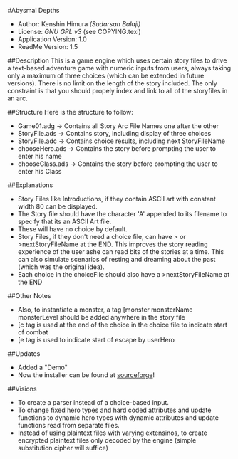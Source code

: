 #Abysmal Depths
* Author: Kenshin Himura *(Sudarsan Balaji)*
* License: *GNU GPL v3* (see COPYING.texi)
* Application Version: 1.0
* ReadMe Version: 1.5

##Description
This is a game engine which uses certain story files to drive a text-based adventure game with numeric inputs from users, always taking only a maximum of three choices (which can be extended in future versions). There is no limit on the length of the story included. The only constraint is that you should propely index and link to all of the storyfiles in an arc.

##Structure
Here is the structure to follow:
* Game01.adg -> Contains all Story Arc File Names one after the other
* StoryFile.ads -> Contains story, including display of three choices
* StoryFile.adc -> Contains choice results, including next StoryFileName
* chooseHero.ads -> Contains the story before prompting the user to enter his name
* chooseClass.ads -> Contains the story before prompting the user to enter his Class

##Explanations
* Story Files like Introductions, if they contain ASCII art with constant width 80 can be displayed.
* The Story file should have the character 'A' appended to its filename to specify that its an ASCII Art file.
* These will have no choice by default.
* Story Files, if they don't need a choice file, can have > or >nextStoryFileName at the END. This improves the story reading experience of the user ashe can read bits of the stories at a time. This can also simulate scenarios of resting and dreaming about the past (which was the original idea).
* Each choice in the choiceFile should also have a >nextStoryFileName at the END

##Other Notes
* Also, to instantiate a monster, a tag
[monster monsterName monsterLevel
should be added anywhere in the story file
* [c tag is used at the end of the choice in the choice file to indicate start of combat
* [e tag is used to indicate start of escape by userHero

##Updates
* Added a "Demo"
* Now the installer can be found at [sourceforge](https://www.sourceforge.net/p/abysmaldepths)!

##Visions
* To create a parser instead of a choice-based input.
* To change fixed hero types and hard coded attributes and update functions to dynamic hero types with dynamic attributes and update functions read from separate files.
* Instead of using plaintext files with varying extensinos, to create encrypted plaintext files only decoded by the engine (simple substitution cipher will suffice)
